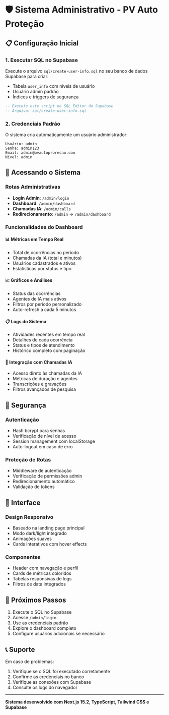 # 🛡️ Sistema Administrativo - PV Auto Proteção

## 📋 Configuração Inicial

### 1. Executar SQL no Supabase

Execute o arquivo `sql/create-user-info.sql` no seu banco de dados Supabase para criar:

- Tabela `user_info` com níveis de usuário
- Usuário admin padrão
- Índices e triggers de segurança

```sql
-- Execute este script no SQL Editor do Supabase
-- Arquivo: sql/create-user-info.sql
```

### 2. Credenciais Padrão

O sistema cria automaticamente um usuário administrador:

```
Usuário: admin
Senha: admin123
Email: admin@pvautoprorecao.com
Nível: admin
```

## 🚀 Acessando o Sistema

### Rotas Administrativas

- **Login Admin**: `/admin/login`
- **Dashboard**: `/admin/dashboard` 
- **Chamadas IA**: `/admin/calls`
- **Redirecionamento**: `/admin` → `/admin/dashboard`

### Funcionalidades do Dashboard

#### 📊 Métricas em Tempo Real
- Total de ocorrências no período
- Chamadas da IA (total e minutos)
- Usuários cadastrados e ativos
- Estatísticas por status e tipo

#### 📈 Gráficos e Análises
- Status das ocorrências
- Agentes de IA mais ativos
- Filtros por período personalizado
- Auto-refresh a cada 5 minutos

#### 📋 Logs do Sistema
- Atividades recentes em tempo real
- Detalhes de cada ocorrência
- Status e tipos de atendimento
- Histórico completo com paginação

#### 🔗 Integração com Chamadas IA
- Acesso direto às chamadas da IA
- Métricas de duração e agentes
- Transcrições e gravações
- Filtros avançados de pesquisa

## 🔐 Segurança

### Autenticação
- Hash bcrypt para senhas
- Verificação de nível de acesso
- Session management com localStorage
- Auto-logout em caso de erro

### Proteção de Rotas
- Middleware de autenticação
- Verificação de permissões admin
- Redirecionamento automático
- Validação de tokens

## 📱 Interface

### Design Responsivo
- Baseado na landing page principal
- Modo dark/light integrado
- Animações suaves
- Cards interativos com hover effects

### Componentes
- Header com navegação e perfil
- Cards de métricas coloridos
- Tabelas responsivas de logs
- Filtros de data integrados

## 🎯 Próximos Passos

1. Execute o SQL no Supabase
2. Acesse `/admin/login`
3. Use as credenciais padrão
4. Explore o dashboard completo
5. Configure usuários adicionais se necessário

## 📞 Suporte

Em caso de problemas:
1. Verifique se o SQL foi executado corretamente
2. Confirme as credenciais no banco
3. Verifique as conexões com Supabase
4. Consulte os logs do navegador

---

**Sistema desenvolvido com Next.js 15.2, TypeScript, Tailwind CSS e Supabase** 
